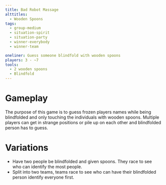 ```yaml
---
title: Bad Robot Massage
alttitles:
  - Wooden Spoons
tags:
  - group-medium
  - situation-spirit
  - situation-party
  - winner-everybody
  - winner-team

oneliner: Guess someone blindfold with wooden spoons
players: 3 - ~7
tools:
  - 2 wooden spoons
  - Blindfold
---
```

# Gameplay
The purpose of this game is to guess frozen players names while being blindfolded and only touching the individuals with wooden spoons. Multiple players can get in strange positions or pile up on each other and blindfolded person has to guess.

# Variations
- Have two people be blindfolded and given spoons. They race to see who can identify the most people.
- Split into two teams, teams race to see who can have their blindfolded person identify everyone first.
